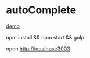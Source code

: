 # autoComplete

[demo](http://jjvvv.github.io/autoComplete/autocomplete.html)

npm install && npm start && gulp


open [http://localhost:3003](http://localhost:3003)